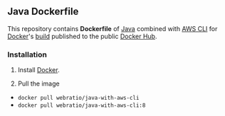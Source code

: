## Java Dockerfile

This repository contains **Dockerfile** of [Java](https://www.java.com/) combined with [AWS CLI](https://aws.amazon.com/cli/) for [Docker](https://www.docker.com/)'s [build](https://registry.hub.docker.com/u/webratio/java/) published to the public [Docker Hub](https://hub.docker.com/).

### Installation

1. Install [Docker](https://www.docker.com/).

2. Pull the image 
  * `docker pull webratio/java-with-aws-cli`
  * `docker pull webratio/java-with-aws-cli:8`

